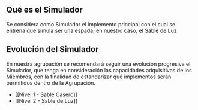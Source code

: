 ## Qué es el Simulador

Se considera como Simulador el implemento principal con el cual se entrena que simula ser una espada; en nuestro caso, el Sable de Luz

## Evolución del Simulador

En nuestra agrupación se recomendará seguir una evolución progresiva el Simulador, que tenga en consideración  las capacidades adquisitivas de los Miembros, con la finalidad de estandarizar qué implementos serán permitidos dentro de la Agrupación.

- [[Nivel 1 - Sable Casero]]
- [[Nivel 2 - Sable de Luz]]